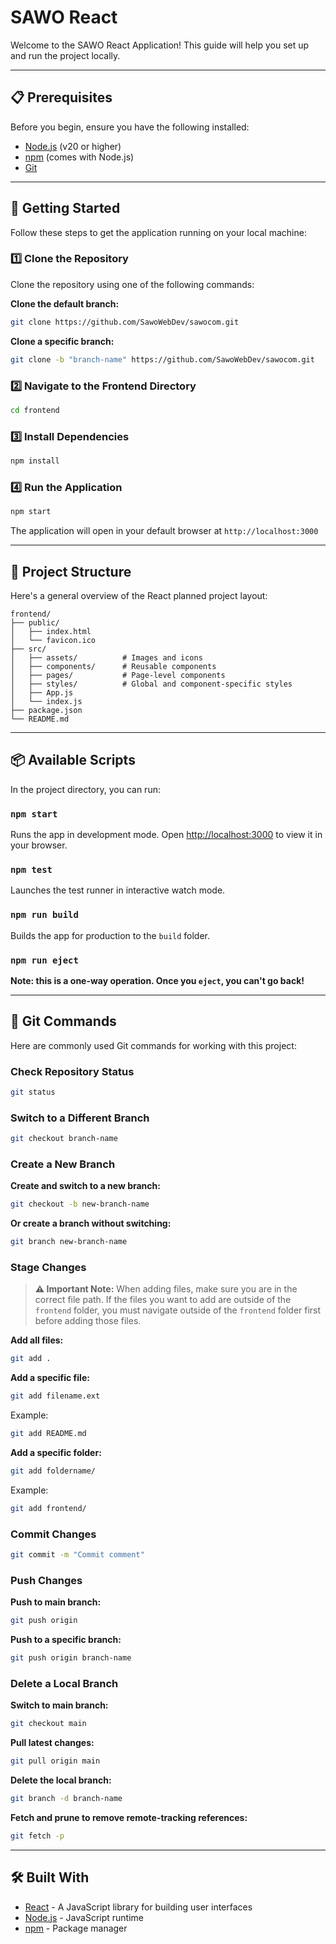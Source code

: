 # SAWO React
Welcome to the SAWO React Application! This guide will help you set up and run the project locally.

---

## 📋 Prerequisites
Before you begin, ensure you have the following installed:
- [Node.js](https://nodejs.org/) (v20 or higher)
- [npm](https://www.npmjs.com/) (comes with Node.js)
- [Git](https://git-scm.com/)

---

## 🚀 Getting Started
Follow these steps to get the application running on your local machine:

### 1️⃣ Clone the Repository
Clone the repository using one of the following commands:

**Clone the default branch:**
```bash
git clone https://github.com/SawoWebDev/sawocom.git
```

**Clone a specific branch:**
```bash
git clone -b "branch-name" https://github.com/SawoWebDev/sawocom.git
```

### 2️⃣ Navigate to the Frontend Directory
```bash
cd frontend
```

### 3️⃣ Install Dependencies
```bash
npm install
```

### 4️⃣ Run the Application
```bash
npm start
```

The application will open in your default browser at `http://localhost:3000`

---

## 🧱 Project Structure
Here's a general overview of the React planned project layout:

```
frontend/
├── public/
│   ├── index.html
│   └── favicon.ico
├── src/
│   ├── assets/          # Images and icons
│   ├── components/      # Reusable components
│   ├── pages/           # Page-level components
│   ├── styles/          # Global and component-specific styles
│   ├── App.js
│   └── index.js
├── package.json
└── README.md
```

---

## 📦 Available Scripts
In the project directory, you can run:

### `npm start`
Runs the app in development mode. Open [http://localhost:3000](http://localhost:3000) to view it in your browser.

### `npm test`
Launches the test runner in interactive watch mode.

### `npm run build`
Builds the app for production to the `build` folder.

### `npm run eject`
**Note: this is a one-way operation. Once you `eject`, you can't go back!**

---

## 🔀 Git Commands
Here are commonly used Git commands for working with this project:

### Check Repository Status
```bash
git status
```

### Switch to a Different Branch
```bash
git checkout branch-name
```

### Create a New Branch

**Create and switch to a new branch:**
```bash
git checkout -b new-branch-name
```

**Or create a branch without switching:**
```bash
git branch new-branch-name
```

### Stage Changes

> **⚠️ Important Note:** When adding files, make sure you are in the correct file path. If the files you want to add are outside of the `frontend` folder, you must navigate outside of the `frontend` folder first before adding those files.

**Add all files:**
```bash
git add .
```

**Add a specific file:**
```bash
git add filename.ext
```
Example:
```bash
git add README.md
```

**Add a specific folder:**
```bash
git add foldername/
```
Example:
```bash
git add frontend/
```

### Commit Changes
```bash
git commit -m "Commit comment"
```

### Push Changes

**Push to main branch:**
```bash
git push origin
```

**Push to a specific branch:**
```bash
git push origin branch-name
```

### Delete a Local Branch

**Switch to main branch:**
```bash
git checkout main
```

**Pull latest changes:**
```bash
git pull origin main
```

**Delete the local branch:**
```bash
git branch -d branch-name
```

**Fetch and prune to remove remote-tracking references:**
```bash
git fetch -p
```

---

## 🛠️ Built With
- [React](https://reactjs.org/) - A JavaScript library for building user interfaces
- [Node.js](https://nodejs.org/) - JavaScript runtime
- [npm](https://www.npmjs.com/) - Package manager